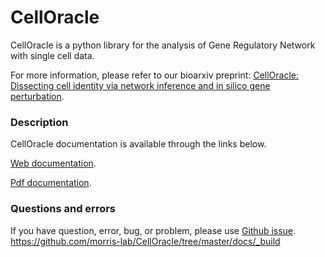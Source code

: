 # CellOracle
CellOracle is a python library for the analysis of Gene Regulatory Network with single cell data.

For more information, please refer to our bioarxiv preprint: [CellOracle: Dissecting cell identity via network inference and in silico gene perturbation](https://).


### Description
CellOracle documentation is available through the links below.

[Web documentation](https://morris-lab.github.io/CellOracle.documentation/).

[Pdf documentation](https://github.com/morris-lab/CellOracle/tree/master/docs/celloracle.pdf).


### Questions and errors
If you have question, error, bug, or problem, please use [Github issue](https://github.com/morris-lab/CellOracle/issues).
https://github.com/morris-lab/CellOracle/tree/master/docs/_build
